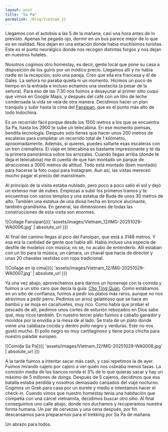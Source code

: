```yaml
---
layout: post
title: "Sa Pa"
permalink: /Blog/Vietnam_12
---
```


Llegamos con el autobús a las 5 de la mañana, casi una hora antes de lo previsto. Apenas he pegado ojo, dormir en un bus parece mejor de lo que es en realidad. Nos dejan en una estación donde había muchísimos turistas. Este es el punto neurálgico donde nos recogen distintas furgos y nos dejan en nuestros hoteles.

Nosotros cogimos otro homestay, es decir, gente local que pone su casa a disposición de los guiris por un módico precio. Llegamos allí y no había nadie en la recepción, solo una pareja. Creo que ella era francesa y él de Gales. La señora no paraba quieta ni un momento. Hicimos un poco de tiempo en la entrada e incluso echamos una siestecita (a pesar de la señora). Para eso de las 7:30 nos fuimos a desayunar al primer sitio cuqui que vimos en Google Maps, y después del café con un litro de leche condensada la vida se veía de otra manera. Decidimos hacer un plan tranquilo y subir hasta la cima del [Fansipan](https://maps.app.goo.gl/zAFJUWxoheq9DxqR7), que es el punto más alto de todo Indochina.

Es un recorrido fácil porque desde los 1500 metros a los que se encuentra Sa Pa, hasta los 2900 te sube un telecabina. En ese momento piensas, bendita tecnología. Después solo tienes que hacer unos 200 metros de escaleras para completar un recorrido total de 1 kilómetro, aproximadamente. Además, si quieres, puedes saltarte esas escaleras con un tren cremallera. El viaje en telecabina es bastante impresionante y te da la primera panorámica sobre los arrozales. Cuando llegas arriba (donde te deja el telecabina) me di cuenta de que han montado un parque de atracciones a 3000 metros de altitud. Todo está montado (bien montado) para hacerse la foto cuqui para Instagram. Aun así, las vistas merecen mucho pagar el precio del mainstream.

Al principio de la visita estaba nublado, pero poco a poco salió el sol y dejó un extenso mar de nubes. Empiezas a subir los primeros tramos y te encuentras con varios templos y una estatua de Buda de unos 30 metros de alto. También una estatua de una diosa hecha en bronce alucinante, también grandísima. En general, las dimensiones de todas las construcciones de esta visita son enormes.

![Collage Fansipan]({{ 'assets/images/Vietnam_12/IMG-20251029-WA0006.jpg' | absolute_url }})

Al final del camino llegas al pico del Fansipan, que está a 3148 metros. Y esa era la cantidad de gente que había allí. Había incluso una especie de desfile de modelos con música; no sé, no acabo de entenderlo. Allí estaban con un tío para la música, un cámara, un chaval que hacía de director y unas 20 chavalas vestidas con ropa tradicional.

![Collage en la cima]({{ 'assets/images/Vietnam_12/IMG-20251029-WA0007.jpg' | absolute_url }})

Ya una vez abajo, aprovechamos para darnos un homenaje con la comida y fuimos a un sitio caro que decía la guía: [Cho Ting Quan](https://maps.app.goo.gl/Fzxj3zaefqtV3dBj7). Como estábamos en un sitio de confianza, fuimos a pedir los platos más raros, aunque no nos atrevimos a pedir perro. Pedimos un arroz gelatinoso que se hace en bambú y se moja en cacahuetes, muy rico. Como había que probar el pescado de allí, pedimos unos cortes de esturión rebozados en Dios sabe qué, muy ricos también. En nuestro tercer plato fuimos a caballo ganador y movidos por la envidia a la mesa de al lado. Se trata de un plato donde viene una calabaza cocida y dentro pollo negro y verduras. Este no nos gustó mucho. El pollo negro es muy cartilaginoso y tiene poca chicha para nuestro paladar europeo.

![Comida Sa Pa]({{ 'assets/images/Vietnam_12/IMG-20251029-WA0008.jpg' | absolute_url }})

A la tarde fuimos a intentar sacar más cash, y casi repetimos la de ayer. Fuimos mirando cajero por cajero a ver quién nos cobraba menos tasas. La comisión media de los bancos ronda el 3% de lo que quieras sacar y hay un máximo de 5 millones de dongs. Después de 5 cajeros, decidimos que esa batalla estaba perdida y nosotros demasiado cansados del viaje nocturno. Cogimos un Grab para casa por un eurete y medio e intentamos hacer el check-in. Cuando vimos que nuestro homestay tenía una habitación que competía con una cárcel vietnamita, decidimos buscar otro sitio. Al final conseguimos uno calle abajo, donde nos duchamos y recuperamos nuestra forma humana. Un par de cervezas y una cena después, por fin descansamos para prepararnos para el trekking por Sa Pa de mañana.

Un abrazo para todos.